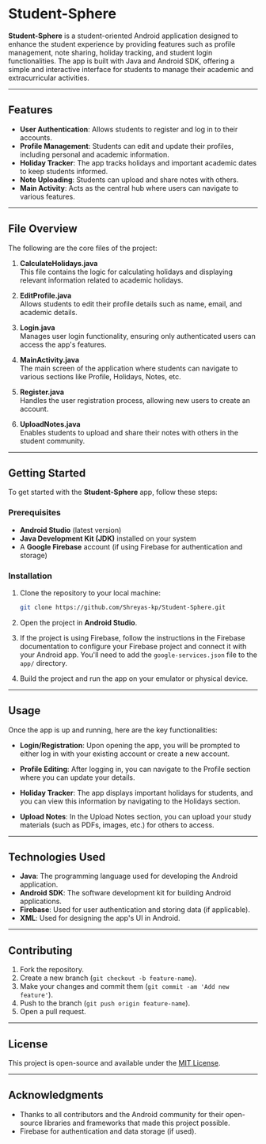 # Student-Sphere

**Student-Sphere** is a student-oriented Android application designed to enhance the student experience by providing features such as profile management, note sharing, holiday tracking, and student login functionalities. The app is built with Java and Android SDK, offering a simple and interactive interface for students to manage their academic and extracurricular activities.

---

## Features

- **User Authentication**: Allows students to register and log in to their accounts.
- **Profile Management**: Students can edit and update their profiles, including personal and academic information.
- **Holiday Tracker**: The app tracks holidays and important academic dates to keep students informed.
- **Note Uploading**: Students can upload and share notes with others.
- **Main Activity**: Acts as the central hub where users can navigate to various features.

---

## File Overview

The following are the core files of the project:

1. **CalculateHolidays.java**  
   This file contains the logic for calculating holidays and displaying relevant information related to academic holidays.

2. **EditProfile.java**  
   Allows students to edit their profile details such as name, email, and academic details.

3. **Login.java**  
   Manages user login functionality, ensuring only authenticated users can access the app's features.

4. **MainActivity.java**  
   The main screen of the application where students can navigate to various sections like Profile, Holidays, Notes, etc.

5. **Register.java**  
   Handles the user registration process, allowing new users to create an account.

6. **UploadNotes.java**  
   Enables students to upload and share their notes with others in the student community.

---

## Getting Started

To get started with the **Student-Sphere** app, follow these steps:

### Prerequisites

- **Android Studio** (latest version)
- **Java Development Kit (JDK)** installed on your system
- A **Google Firebase** account (if using Firebase for authentication and storage)
  
### Installation

1. Clone the repository to your local machine:

    ```bash
    git clone https://github.com/Shreyas-kp/Student-Sphere.git
    ```

2. Open the project in **Android Studio**.

3. If the project is using Firebase, follow the instructions in the Firebase documentation to configure your Firebase project and connect it with your Android app. You'll need to add the `google-services.json` file to the `app/` directory.

4. Build the project and run the app on your emulator or physical device.

---

## Usage

Once the app is up and running, here are the key functionalities:

- **Login/Registration**: Upon opening the app, you will be prompted to either log in with your existing account or create a new account.
  
- **Profile Editing**: After logging in, you can navigate to the Profile section where you can update your details.

- **Holiday Tracker**: The app displays important holidays for students, and you can view this information by navigating to the Holidays section.

- **Upload Notes**: In the Upload Notes section, you can upload your study materials (such as PDFs, images, etc.) for others to access.

---

## Technologies Used

- **Java**: The programming language used for developing the Android application.
- **Android SDK**: The software development kit for building Android applications.
- **Firebase**: Used for user authentication and storing data (if applicable).
- **XML**: Used for designing the app's UI in Android.

---

## Contributing

1. Fork the repository.
2. Create a new branch (`git checkout -b feature-name`).
3. Make your changes and commit them (`git commit -am 'Add new feature'`).
4. Push to the branch (`git push origin feature-name`).
5. Open a pull request.

---

## License

This project is open-source and available under the [MIT License](LICENSE).

---

## Acknowledgments

- Thanks to all contributors and the Android community for their open-source libraries and frameworks that made this project possible.
- Firebase for authentication and data storage (if used).
